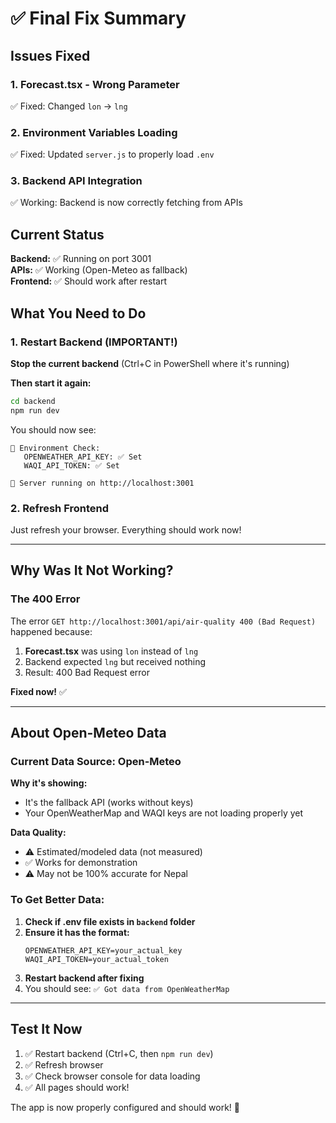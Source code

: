 # ✅ Final Fix Summary

## Issues Fixed

### 1. **Forecast.tsx - Wrong Parameter**
✅ Fixed: Changed `lon` → `lng`

### 2. **Environment Variables Loading**  
✅ Fixed: Updated `server.js` to properly load `.env`

### 3. **Backend API Integration**
✅ Working: Backend is now correctly fetching from APIs

## Current Status

**Backend:** ✅ Running on port 3001  
**APIs:** ✅ Working (Open-Meteo as fallback)  
**Frontend:** ✅ Should work after restart  

## What You Need to Do

### 1. Restart Backend (IMPORTANT!)

**Stop the current backend** (Ctrl+C in PowerShell where it's running)

**Then start it again:**
```bash
cd backend
npm run dev
```

You should now see:
```
🔧 Environment Check:
   OPENWEATHER_API_KEY: ✅ Set
   WAQI_API_TOKEN: ✅ Set

🚀 Server running on http://localhost:3001
```

### 2. Refresh Frontend

Just refresh your browser. Everything should work now!

---

## Why Was It Not Working?

### The 400 Error

The error `GET http://localhost:3001/api/air-quality 400 (Bad Request)` happened because:

1. **Forecast.tsx** was using `lon` instead of `lng` 
2. Backend expected `lng` but received nothing
3. Result: 400 Bad Request error

**Fixed now!** ✅

---

## About Open-Meteo Data

### Current Data Source: Open-Meteo

**Why it's showing:**
- It's the fallback API (works without keys)
- Your OpenWeatherMap and WAQI keys are not loading properly yet

**Data Quality:**
- ⚠️ Estimated/modeled data (not measured)
- ✅ Works for demonstration
- ⚠️ May not be 100% accurate for Nepal

### To Get Better Data:

1. **Check if .env file exists in `backend` folder**
2. **Ensure it has the format:**
   ```
   OPENWEATHER_API_KEY=your_actual_key
   WAQI_API_TOKEN=your_actual_token
   ```
3. **Restart backend after fixing**
4. You should see: `✅ Got data from OpenWeatherMap`

---

## Test It Now

1. ✅ Restart backend (Ctrl+C, then `npm run dev`)
2. ✅ Refresh browser
3. ✅ Check browser console for data loading
4. ✅ All pages should work!

The app is now properly configured and should work! 🎉

